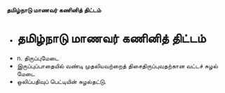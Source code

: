 **தமிழ்நாடு மாணவர் கணினித் திட்டம்**
- # தமிழ்நாடு மாணவர் கணினித் திட்டம்
- n. திருப்புமேடை
- இருப்புப்பாதையில் வண்டி முதலியவற்றைத் திசைதிருப்புவதற்கான வட்டச் சுழல் மேடை
- ஒலிப்பதிவுப் பெட்டியின் சுழல்தட்டு.

